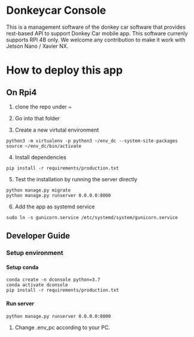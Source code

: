 # Donkeycar Console
This is a management software of the donkey car software that provides
rest-based API to support Donkey Car mobile app. This software currenly supports
RPI 4B only. We welcome any contribution to make it work with Jetson Nano /
Xavier NX.

# How to deploy this app

## On Rpi4


1. clone the repo under ~
2. Go into that folder

3. Create a new virtutal environment
```
python3 -m virtualenv -p python3 ~/env_dc --system-site-packages
source ~/env_dc/bin/activate
```

4. Install dependencies

```
pip install -r requirements/production.txt
```

5. Test the installation by running the server directly

```
python manage.py migrate
python manage.py runserver 0.0.0.0:8000
```

6. Add the app as systemd service

```
sudo ln -s gunicorn.service /etc/systemd/system/gunicorn.service
```

## Developer Guide

### Setup environment

#### Setup conda
```
conda create -n dconsole python=3.7
conda activate dconsole
pip install -r requirements/production.txt
```

#### Run server
```
python manage.py runserver 0.0.0.0:8000
```


1. Change .env_pc according to your PC.